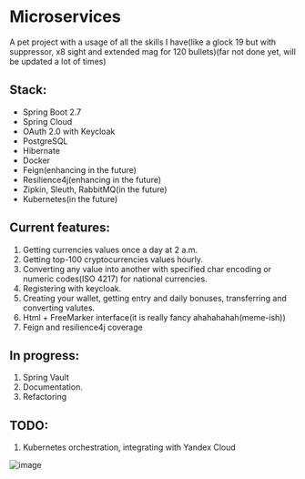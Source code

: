 # Microservices
A pet project with a usage of all the skills I have(like a glock 19 but with suppressor, x8 sight and extended mag for 120 bullets)(far not done yet, will be updated a lot of times)

## Stack:
- Spring Boot 2.7
- Spring Cloud
- OAuth 2.0 with Keycloak
- PostgreSQL
- Hibernate
- Docker
- Feign(enhancing in the future)
- Resilience4j(enhancing in the future)
- Zipkin, Sleuth, RabbitMQ(in the future)
- Kubernetes(in the future)


## Current features:
1. Getting currencies values once a day at 2 a.m.
2. Getting top-100 cryptocurrencies values hourly.
3. Converting any value into another with specified char encoding or numeric codes(ISO 4217) for national currencies.
4. Registering with keycloak.
5. Creating your wallet, getting entry and daily bonuses, transferring and converting valutes.
6. Html + FreeMarker interface(it is really fancy ahahahahah(meme-ish))
7. Feign and resilience4j coverage

## In progress:
1. Spring Vault
2. Documentation.
3. Refactoring

## TODO:
1. Kubernetes orchestration, integrating with Yandex Cloud


![image](https://user-images.githubusercontent.com/89610640/210271793-dc81f3ba-9e11-48d8-999f-85f1515c0bc3.png)

